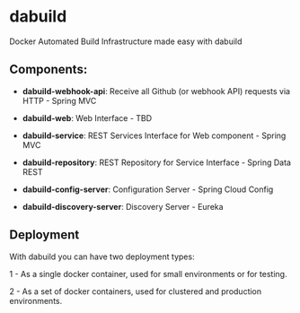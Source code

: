 # dabuild
Docker Automated Build Infrastructure made easy with dabuild


## Components:

* **dabuild-webhook-api**: Receive all Github (or webhook API) requests via HTTP - Spring MVC

* **dabuild-web**: Web Interface - TBD

* **dabuild-service**: REST Services Interface for Web component - Spring MVC

* **dabuild-repository**: REST Repository for Service Interface - Spring Data REST

* **dabuild-config-server**: Configuration Server - Spring Cloud Config

* **dabuild-discovery-server**: Discovery Server - Eureka


## Deployment

With dabuild you can have two deployment types:

1 - As a single docker container, used for small environments or for testing.

2 - As a set of docker containers, used for clustered and production environments.

